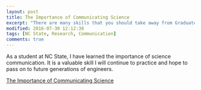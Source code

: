 ```yaml
---
layout: post
title: The Importance of Communicating Science
excerpt: "There are many skills that you should take away from Graduate School. For those of you in STEM fields (science, engineering, technology and math), learning to communicate your science to different audiences is critical."
modified: 2016-07-30 12:12:38
tags: [NC State, Research, Communication]
comments: true
---
```


As a student at NC State, I have learned the importance of science communication. It is a valuable skill I will continue to practice and hope to pass on to future generations of engineers.

[The Importance of Communicating Science](https://grad.ncsu.edu/news/2017/02/deans-scene-communicating-science/)
